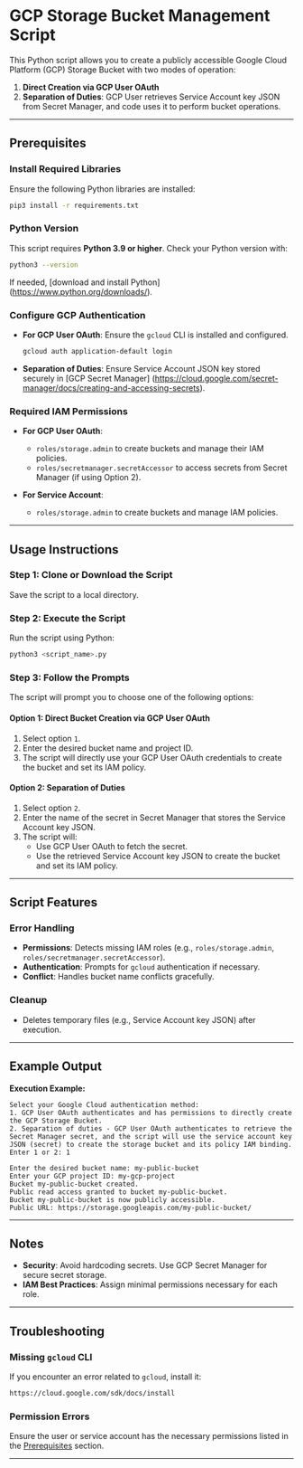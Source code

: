 # GCP Storage Bucket Management Script

This Python script allows you to create a publicly accessible Google Cloud Platform (GCP) Storage Bucket with two modes of operation:

1. **Direct Creation via GCP User OAuth**
2. **Separation of Duties**: 
GCP User retrieves Service Account key JSON from Secret Manager, and code uses it to perform bucket operations.

---

## Prerequisites

### Install Required Libraries
Ensure the following Python libraries are installed:
```bash
pip3 install -r requirements.txt
```
### Python Version
This script requires **Python 3.9 or higher**. Check your Python version with:
```bash
python3 --version
```
If needed, [download and install Python]
(https://www.python.org/downloads/).

### Configure GCP Authentication
- **For GCP User OAuth**: 
Ensure the `gcloud` CLI is installed and configured.
  ```bash
  gcloud auth application-default login
  ```
- **Separation of Duties**: 
Ensure Service Account JSON key stored securely in [GCP Secret Manager]
(https://cloud.google.com/secret-manager/docs/creating-and-accessing-secrets).

### Required IAM Permissions
- **For GCP User OAuth**:
  - `roles/storage.admin` to create buckets and manage their IAM policies.
  - `roles/secretmanager.secretAccessor` to access secrets from Secret Manager (if using Option 2).

- **For Service Account**:
  - `roles/storage.admin` to create buckets and manage IAM policies.

-------

## Usage Instructions

### Step 1: Clone or Download the Script
Save the script to a local directory.

### Step 2: Execute the Script
Run the script using Python:
```bash
python3 <script_name>.py
```

### Step 3: Follow the Prompts
The script will prompt you to choose one of the following options:

#### **Option 1: Direct Bucket Creation via GCP User OAuth**
1. Select option `1`.
2. Enter the desired bucket name and project ID.
3. The script will directly use your GCP User OAuth credentials to create the bucket and set its IAM policy.

#### **Option 2: Separation of Duties**
1. Select option `2`.
2. Enter the name of the secret in Secret Manager that stores the Service Account key JSON.
3. The script will:
   - Use GCP User OAuth to fetch the secret.
   - Use the retrieved Service Account key JSON to create the bucket and set its IAM policy.

---

## Script Features

### Error Handling
- **Permissions**: 
Detects missing IAM roles (e.g., `roles/storage.admin`, `roles/secretmanager.secretAccessor`).
- **Authentication**: 
Prompts for `gcloud` authentication if necessary.
- **Conflict**: 
Handles bucket name conflicts gracefully.

### Cleanup
- Deletes temporary files (e.g., Service Account key JSON) after execution.

---

## Example Output

**Execution Example:**
```text
Select your Google Cloud authentication method:
1. GCP User OAuth authenticates and has permissions to directly create the GCP Storage Bucket.
2. Separation of duties - GCP User OAuth authenticates to retrieve the Secret Manager secret, and the script will use the service account key JSON (secret) to create the storage bucket and its policy IAM binding.
Enter 1 or 2: 1

Enter the desired bucket name: my-public-bucket
Enter your GCP project ID: my-gcp-project
Bucket my-public-bucket created.
Public read access granted to bucket my-public-bucket.
Bucket my-public-bucket is now publicly accessible.
Public URL: https://storage.googleapis.com/my-public-bucket/
```

---

## Notes
- **Security**: Avoid hardcoding secrets. Use GCP Secret Manager for secure secret storage.
- **IAM Best Practices**: Assign minimal permissions necessary for each role.

---

## Troubleshooting

### Missing `gcloud` CLI
If you encounter an error related to `gcloud`, install it:
```bash
https://cloud.google.com/sdk/docs/install
```

### Permission Errors
Ensure the user or service account has the necessary permissions listed in the [Prerequisites](#prerequisites) section.

---

